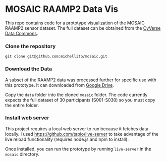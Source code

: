 
# MOSAIC RAAMP2 Data Vis

This repo contains code for a prototype visualization of the MOSAIC RAAMP2 sensor dataset. The full dataset can be obtained from the [CyVerse Data Commons](https://datacommons.cyverse.org/browse/iplant/home/shared/commons_repo/curated/mosaic_raamp2).

### Clone the repository

`git clone git@github.com:michellito/mosaic.git`
  

### Download the Data

A subset of the RAAMP2 data was processed further for specific use with this prototype. It can downloaded from [Google Drive](https://drive.google.com/drive/folders/15QBcoDj0NNJ7759S05TNTI4xcI-n1CzT?usp=sharing).

Copy the `data` folder into the cloned `mosaic` folder.  The code currently expects the full dataset of 30 participants (S001-S030) so you must copy the entire folder.
 
### Install web server

This project requires a local web server to run because it fetches data locally.  I used https://github.com/tapio/live-server to take advantage of the live reload functionality (requires node.js and npm to install).

Once installed, you can run the prototype by running `live-server` in the `mosaic` directory.